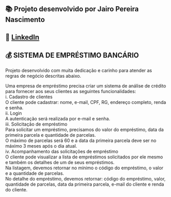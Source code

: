 ## 📚 Projeto desenvolvido por Jairo Pereira Nascimento <br>
## 👔 [LinkedIn](https://www.linkedin.com/in/jairo-nascimento-b2a0a989/)

## 💰 SISTEMA DE EMPRÉSTIMO BANCÁRIO

Projeto desenvolvido com muita dedicação e carinho para atender as regras de negócio descritas abaixo. <br>

Uma empresa de empréstimo precisa criar um sistema de análise de crédito para fornecer aos seus clientes as seguintes funcionalidades:<br>
i. Cadastro de clientes<br>
    O cliente pode cadastrar: nome, e-mail, CPF, RG, endereço completo, renda e senha.<br>
ii. Login<br>
    A autenticação será realizada por e-mail e senha.<br>
iii. Solicitação de empréstimo<br>
    Para solicitar um empréstimo, precisamos do valor do empréstimo, data da primeira parcela e quantidade de parcelas.<br>
    O máximo de parcelas será 60 e a data da primeira parcela deve ser no máximo 3 meses após o dia atual.<br>
iv. Acompanhamento das solicitações de empréstimo<br>
    O cliente pode visualizar a lista de empréstimos solicitados por ele mesmo e também os detalhes de um de seus empréstimos.<br>
    Na listagem, devemos retornar no mínimo o código do empréstimo, o valor e a quantidade de parcelas.<br>
    No detalhe do empréstimo, devemos retornar: código do empréstimo, valor, quantidade de parcelas, data da primeira parcela, e-mail do cliente e renda do cliente.<br>
